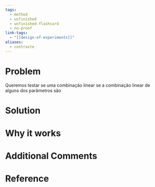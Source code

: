 ```yaml
---
tags:
  - method
  - unfinished
  - unfinished-flashcard
  - no-proof
link-tags:
  - "[[design-of-experiments]]"
aliases:
  - contraste
---
```

# Problem
Queremos testar se uma combinação linear se a combinação linear de alguns dos parâmetros são 

# Solution


# Why it works


# Additional Comments


# Reference





